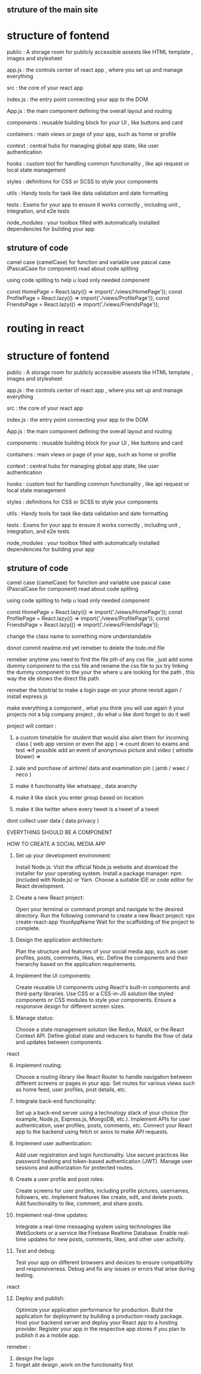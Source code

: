 ## struture of the main site

# structure of fontend

public : A storage room for publicly accessible assests like HTML template , images and stylesheet

app.js : the controls center of react app , where you set up and manage everything

src : the core of your react app

index.js : the entry point connecting your app to the DOM

App.js : the main component defining the overall layout and routing

components : reusable building block for your UI , like buttons and card

containers : main views or page of your app, such as home or profile

context : central hubs for managing global app state, like user authentication

hooks : custom tool for handling common functionality , like api request or local state management

styles : definitions for CSS or SCSS to style your components

utils : Handy tools for task like data validation and date formatting

tests : Exams for your app to ensure it works correctly , including unit , integration, and e2e tests

node_modules : your toolbox filled with automatically installed dependencies for building your app

## struture of code

camel case (camelCase) for function and variable
use pascal case (PascalCase for component)
read about code spliting

using code spliting to help u load only needed component

const HomePage = React.lazy(() => import('./views/HomePage'));
const ProfilePage = React.lazy(() => import('./views/ProfilePage'));
const FriendsPage = React.lazy(() => import('./views/FriendsPage'));

# routing in react

# structure of fontend

public : A storage room for publicly accessible assests like HTML template , images and stylesheet

app.js : the controls center of react app , where you set up and manage everything

src : the core of your react app

index.js : the entry point connecting your app to the DOM

App.js : the main component defining the overall layout and routing

components : reusable building block for your UI , like buttons and card

containers : main views or page of your app, such as home or profile

context : central hubs for managing global app state, like user authentication

hooks : custom tool for handling common functionality , like api request or local state management

styles : definitions for CSS or SCSS to style your components

utils : Handy tools for task like data validation and date formatting

tests : Exams for your app to ensure it works correctly , including unit , integration, and e2e tests

node_modules : your toolbox filled with automatically installed dependencies for building your app

## struture of code

camel case (camelCase) for function and variable
use pascal case (PascalCase for component)
read about code spliting

using code spliting to help u load only needed component

const HomePage = React.lazy(() => import('./views/HomePage'));
const ProfilePage = React.lazy(() => import('./views/ProfilePage'));
const FriendsPage = React.lazy(() => import('./views/FriendsPage'));

change the class name to something more understandable

donot commit readme.md yet
remeber to delete the todo.md file

remeber anytime you need to find the file pth of any css file , just add some dummy component to the css file and rename the css file to jsx try linking the dummy component to the your the where u are looking for the path , this way the ide shows the direct file path

remeber the tutotrial to make a login page on your phone revisit again / install express js

make everything a component , what you think you will use again
it your projects not a big company project , do what u like dont forget to do it well

project will contain :

1. a custom timetable for student that would also alert them for incoming class ( web app version or even the app )
   => count down to exams and test
   =>if possible add an event of anonymous picture and video ( whistle blower)
   =>

2. sale and purchase of airtime/ data and examination pin ( jamb / waec / neco )

3. make it functionality like whatsapp , data anarchy

4) make it like slack you enter group based on location

5) make it like twitter where every tweet is a tweet of a tweet

dont collect user data ( data privacy )

EVERYTHING SHOULD BE A COMPONENT

HOW TO CREATE A SOCIAL MEDIA APP

1. Set up your development environment:

   Install Node.js: Visit the official Node.js website and download the installer for your operating system.
   Install a package manager: npm (included with Node.js) or Yarn.
   Choose a suitable IDE or code editor for React development.

2. Create a new React project:

   Open your terminal or command prompt and navigate to the desired directory.
   Run the following command to create a new React project: npx create-react-app YourAppName
   Wait for the scaffolding of the project to complete.

3. Design the application architecture:

   Plan the structure and features of your social media app, such as user profiles, posts, comments, likes, etc.
   Define the components and their hierarchy based on the application requirements.

4. Implement the UI components:

   Create reusable UI components using React's built-in components and third-party libraries.
   Use CSS or a CSS-in-JS solution like styled components or CSS modules to style your components.
   Ensure a responsive design for different screen sizes.

5. Manage status:

   Choose a state management solution like Redux, MobX, or the React Context API.
   Define global state and reducers to handle the flow of data and updates between components.

react

6. Implement routing:

   Choose a routing library like React Router to handle navigation between different screens or pages in your app.
   Set routes for various views such as home feed, user profiles, post details, etc.

7. Integrate back-end functionality:

   Set up a back-end server using a technology stack of your choice (for example, Node.js, Express.js, MongoDB, etc.).
   Implement APIs for user authentication, user profiles, posts, comments, etc.
   Connect your React app to the backend using fetch or axios to make API requests.

8. Implement user authentication:

   Add user registration and login functionality.
   Use secure practices like password hashing and token-based authentication (JWT).
   Manage user sessions and authorization for protected routes.

9. Create a user profile and post roles:

   Create screens for user profiles, including profile pictures, usernames, followers, etc.
   Implement features like create, edit, and delete posts.
   Add functionality to like, comment, and share posts.

10. Implement real-time updates:

    Integrate a real-time messaging system using technologies like WebSockets or a service like Firebase Realtime Database.
    Enable real-time updates for new posts, comments, likes, and other user activity.

11. Test and debug:

    Test your app on different browsers and devices to ensure compatibility and responsiveness.
    Debug and fix any issues or errors that arise during testing.

react

12. Deploy and publish:

    Optimize your application performance for production.
    Build the application for deployment by building a production-ready package.
    Host your backend server and deploy your React app to a hosting provider.
    Register your app in the respective app stores if you plan to publish it as a mobile app.

remeber :

1. design the logo
2. forget abt design ,work on the functionality first
